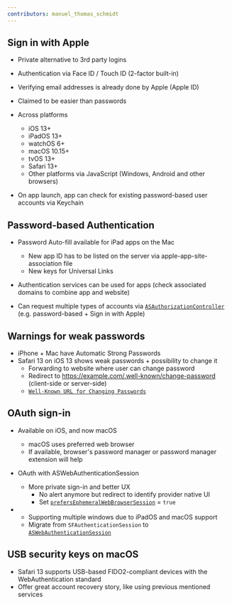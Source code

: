 ```yaml
---
contributors: manuel_thomas_schmidt
---
```


## Sign in with Apple

- Private alternative to 3rd party logins
- Authentication via Face ID / Touch ID (2-factor built-in)
- Verifying email addresses is already done by Apple (Apple ID)
- Claimed to be easier than passwords
- Across platforms
  - iOS 13+
  - iPadOS 13+
  - watchOS 6+
  - macOS 10.15+
  - tvOS 13+
  - Safari 13+
  - Other platforms via JavaScript (Windows, Android and other browsers)

- On app launch, app can check for existing password-based user accounts via Keychain

## Password-based Authentication

- Password Auto-fill available for iPad apps on the Mac
  - New app ID has to be listed on the server via apple-app-site-association file
  - New keys for Universal Links

- Authentication services can be used for apps (check associated domains to combine app and website)
- Can request multiple types of accounts via [`ASAuthorizationController`][ASAuthorizationController] (e.g. password-based + Sign in with Apple)

## Warnings for weak passwords

- iPhone + Mac have Automatic Strong Passwords
- Safari 13 on iOS 13 shows weak passwords + possibility to change it
  - Forwarding to website where user can change password
  - Redirect to https://example.com/.well-known/change-password (client-side or server-side)
  - [`Well-Known URL for Changing Passwords`][well-known-url]
  
## OAuth sign-in
  
- Available on iOS, and now macOS
  - macOS uses preferred web browser
  - If available, browser's password manager or password manager extension will help

- OAuth with ASWebAuthenticationSession
  - More private sign-in and better UX
    - No alert anymore but redirect to identify provider native UI
    - Set [`prefersEphemeralWebBrowserSession`][prefersEphemeralWebBrowserSession] = `true`

- 
  - Supporting multiple windows due to iPadOS and macOS support
  - Migrate from `SFAuthenticationSession` to [`ASWebAuthenticationSession`][ASWebAuthenticationSession]
  
## USB security keys on macOS

- Safari 13 supports USB-based FIDO2-compliant devices with the WebAuthentication standard
- Offer great account recovery story, like using previous mentioned services

[ASAuthorizationController]: https://developer.apple.com/documentation/authenticationservices/asauthorizationcontroller
[well-known-url]: https://wicg.github.io/change-password-url/
[prefersEphemeralWebBrowserSession]: https://developer.apple.com/documentation/authenticationservices/aswebauthenticationsession/3237231-prefersephemeralwebbrowsersessio
[ASWebAuthenticationSession]: https://developer.apple.com/documentation/authenticationservices/aswebauthenticationsession
